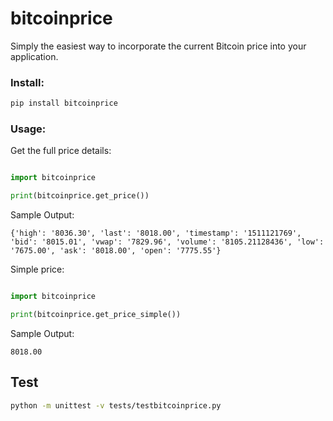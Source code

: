# bitcoinprice

Simply the easiest way to incorporate the current Bitcoin price into your application. 

### Install: 

```bash 
pip install bitcoinprice
```

### Usage:

Get the full price details:

```python

import bitcoinprice 

print(bitcoinprice.get_price())

```

Sample Output:
```
{'high': '8036.30', 'last': '8018.00', 'timestamp': '1511121769', 'bid': '8015.01', 'vwap': '7829.96', 'volume': '8105.21128436', 'low': '7675.00', 'ask': '8018.00', 'open': '7775.55'}
```

Simple price:

```python

import bitcoinprice 

print(bitcoinprice.get_price_simple())

```

Sample Output:
```
8018.00

```

## Test

```bash
python -m unittest -v tests/testbitcoinprice.py
```

